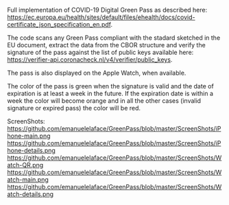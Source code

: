 Full implementation of COVID-19 Digital Green Pass as described here: https://ec.europa.eu/health/sites/default/files/ehealth/docs/covid-certificate_json_specification_en.pdf.

The code scans any Green Pass compliant with the stadard sketched in the EU document,
extract the data from the CBOR structure and verify the signature of the pass against the list of public keys available here: https://verifier-api.coronacheck.nl/v4/verifier/public_keys.

The pass is also displayed on the Apple Watch, when available.

The color of the pass is green when the signature is valid and the date of expiration is at least a week in the future.
If the expiration date is within a week the color will become orange and in all the other cases (invalid signature or expired pass) the color will be red.

ScreenShots:
https://github.com/emanuelelaface/GreenPass/blob/master/ScreenShots/iPhone-main.png
https://github.com/emanuelelaface/GreenPass/blob/master/ScreenShots/iPhone-details.png
https://github.com/emanuelelaface/GreenPass/blob/master/ScreenShots/Watch-QR.png
https://github.com/emanuelelaface/GreenPass/blob/master/ScreenShots/Watch-main.png
https://github.com/emanuelelaface/GreenPass/blob/master/ScreenShots/Watch-details.png
